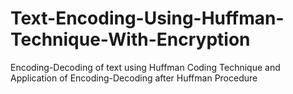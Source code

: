 # Text-Encoding-Using-Huffman-Technique-With-Encryption
Encoding-Decoding of text using Huffman Coding Technique and Application of Encoding-Decoding after Huffman Procedure
